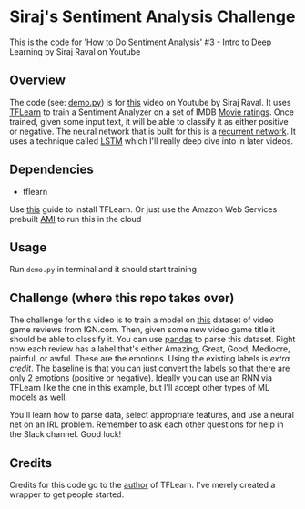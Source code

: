 # Siraj's Sentiment Analysis Challenge
This is the code for 'How to Do Sentiment Analysis' #3 - Intro to Deep Learning by Siraj Raval on Youtube


## Overview

The code (see: [demo.py](demo.py)) is for [this](https://youtu.be/si8zZHkufRY) video on Youtube by Siraj Raval. It uses [TFLearn](http://tflearn.org/) to train a Sentiment Analyzer on a set of IMDB [Movie ratings](https://www.kaggle.com/deepmatrix/imdb-5000-movie-dataset). Once trained, given some input text, it will be able to classify it as either positive or negative. The neural network that is built for this is a [recurrent network](https://en.wikipedia.org/wiki/Recurrent_neural_network). It uses a technique called [LSTM](http://colah.github.io/posts/2015-08-Understanding-LSTMs/) which I'll really deep dive into in later videos.

## Dependencies

* tflearn

Use [this](http://tflearn.org/installation/) guide to install TFLearn. Or just use the Amazon Web Services prebuilt [AMI](https://aws.amazon.com/marketplace/pp/B01EYKBEQ0/ref=_ptnr_wp_blog_post) to run this in the cloud


## Usage

Run ``demo.py`` in terminal and it should start training

## Challenge (where this repo takes over)

The challenge for this video is to train a model on [this](https://www.kaggle.com/egrinstein/20-years-of-games) dataset of video game reviews from IGN.com. Then, given some new video game title it should be able to classify it. You can use [pandas](http://pandas.pydata.org/) to parse this dataset. Right now each review has a label that's either Amazing, Great, Good, Mediocre, painful, or awful. These are the emotions. Using the existing labels is *extra credit*. The baseline is that you can just convert the labels so that there are only 2 emotions (positive or negative). Ideally you can use an RNN via TFLearn like the one in this example, but I'll accept other types of ML models as well.

You'll learn how to parse data, select appropriate features, and use a neural net on an IRL problem. Remember to ask each other questions for help in the Slack channel. Good luck!


## Credits

Credits for this code go to the [author](https://github.com/aymericdamien) of TFLearn. I've merely created a wrapper to get people started.
